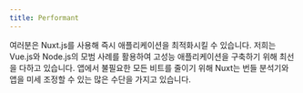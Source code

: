 ```yaml
---
title: Performant
---
```

여러분은 Nuxt.js를 사용해 즉시 애플리케이션을 최적화시킬 수 있습니다. 저희는 Vue.js와 Node.js의 모범 사례를 활용하여 고성능 애플리케이션을 구축하기 위해 최선을 다하고 있습니다. 앱에서 불필요한 모든 비트를 줄이기 위해 Nuxt는 번들 분석기와 앱을 미세 조정할 수 있는 많은 수단을 가지고 있습니다.